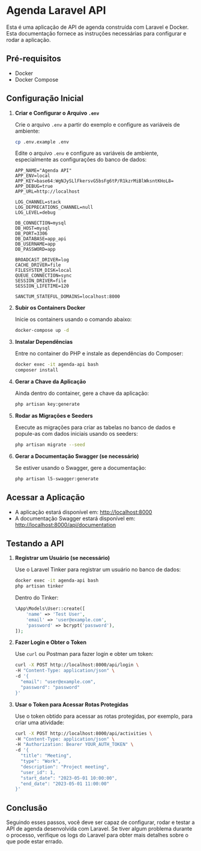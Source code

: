 # Agenda Laravel API

Esta é uma aplicação de API de agenda construída com Laravel e Docker. Esta documentação fornece as instruções necessárias para configurar e rodar a aplicação.

## Pré-requisitos

- Docker
- Docker Compose

## Configuração Inicial

1. **Criar e Configurar o Arquivo `.env`**

   Crie o arquivo `.env` a partir do exemplo e configure as variáveis de ambiente:

   ```bash
   cp .env.example .env
   ```

   Edite o arquivo `.env` e configure as variáveis de ambiente, especialmente as configurações do banco de dados:

   ```env
   APP_NAME="Agenda API"
   APP_ENV=local
   APP_KEY=base64:WgNJySLlFkersvG5bsFg6tP/R1kzrMiBlWksntKHoL8=
   APP_DEBUG=true
   APP_URL=http://localhost

   LOG_CHANNEL=stack
   LOG_DEPRECATIONS_CHANNEL=null
   LOG_LEVEL=debug

   DB_CONNECTION=mysql
   DB_HOST=mysql
   DB_PORT=3306
   DB_DATABASE=app_api
   DB_USERNAME=app
   DB_PASSWORD=app

   BROADCAST_DRIVER=log
   CACHE_DRIVER=file
   FILESYSTEM_DISK=local
   QUEUE_CONNECTION=sync
   SESSION_DRIVER=file
   SESSION_LIFETIME=120

   SANCTUM_STATEFUL_DOMAINS=localhost:8000
   ```

2. **Subir os Containers Docker**

   Inicie os containers usando o comando abaixo:

   ```bash
   docker-compose up -d
   ```

3. **Instalar Dependências**

   Entre no container do PHP e instale as dependências do Composer:

   ```bash
   docker exec -it agenda-api bash
   composer install
   ```

4. **Gerar a Chave da Aplicação**

   Ainda dentro do container, gere a chave da aplicação:

   ```bash
   php artisan key:generate
   ```

5. **Rodar as Migrações e Seeders**

   Execute as migrações para criar as tabelas no banco de dados e popule-as com dados iniciais usando os seeders:

   ```bash
   php artisan migrate --seed
   ```

6. **Gerar a Documentação Swagger (se necessário)**

   Se estiver usando o Swagger, gere a documentação:

   ```bash
   php artisan l5-swagger:generate
   ```

## Acessar a Aplicação

- A aplicação estará disponível em: [http://localhost:8000](http://localhost:8000)
- A documentação Swagger estará disponível em: [http://localhost:8000/api/documentation](http://localhost:8000/api/documentation)

## Testando a API

1. **Registrar um Usuário (se necessário)**

   Use o Laravel Tinker para registrar um usuário no banco de dados:

   ```bash
   docker exec -it agenda-api bash
   php artisan tinker
   ```

   Dentro do Tinker:

   ```php
   \App\Models\User::create([
       'name' => 'Test User',
       'email' => 'user@example.com',
       'password' => bcrypt('password'),
   ]);
   ```

2. **Fazer Login e Obter o Token**

   Use `curl` ou Postman para fazer login e obter um token:

   ```bash
   curl -X POST http://localhost:8000/api/login \
   -H "Content-Type: application/json" \
   -d '{
     "email": "user@example.com",
     "password": "password"
   }'
   ```

3. **Usar o Token para Acessar Rotas Protegidas**

   Use o token obtido para acessar as rotas protegidas, por exemplo, para criar uma atividade:

   ```bash
   curl -X POST http://localhost:8000/api/activities \
   -H "Content-Type: application/json" \
   -H "Authorization: Bearer YOUR_AUTH_TOKEN" \
   -d '{
     "title": "Meeting",
     "type": "Work",
     "description": "Project meeting",
     "user_id": 1,
     "start_date": "2023-05-01 10:00:00",
     "end_date": "2023-05-01 11:00:00"
   }'
   ```

## Conclusão

Seguindo esses passos, você deve ser capaz de configurar, rodar e testar a API de agenda desenvolvida com Laravel. Se tiver algum problema durante o processo, verifique os logs do Laravel para obter mais detalhes sobre o que pode estar errado.
```